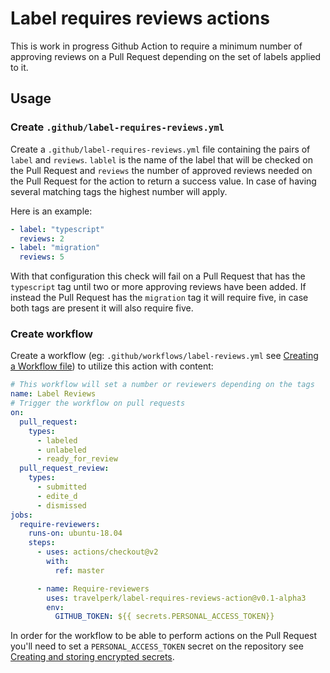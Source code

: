 # Label requires reviews actions
This is work in progress Github Action to require a minimum number of approving reviews on a Pull Request depending on the set of labels applied to it.

## Usage

### Create `.github/label-requires-reviews.yml`

Create a `.github/label-requires-reviews.yml` file containing the pairs of `label` and `reviews`. `lablel` is the name of the label that will be checked on the Pull Request and `reviews` the number of approved reviews needed on the Pull Request for the action to return a success value. In case of having several matching tags the highest number will apply.

Here is an example:

```yml
- label: "typescript"
  reviews: 2
- label: "migration"
  reviews: 5
```

With that configuration this check will fail on a Pull Request that has the `typescript` tag until two or more approving reviews have been added. If instead the Pull Request has the `migration` tag  it will require five, in case both tags are present it will also require five.

### Create workflow
Create a workflow (eg: `.github/workflows/label-reviews.yml` see [Creating a Workflow file](https://help.github.com/en/articles/configuring-a-workflow#creating-a-workflow-file)) to utilize this action with content:

```yml
# This workflow will set a number or reviewers depending on the tags
name: Label Reviews
# Trigger the workflow on pull requests
on:
  pull_request:
    types:
      - labeled
      - unlabeled
      - ready_for_review
  pull_request_review:
    types:
      - submitted
      - edite_d
      - dismissed
jobs:
  require-reviewers:
    runs-on: ubuntu-18.04
    steps:
      - uses: actions/checkout@v2
        with:
          ref: master

      - name: Require-reviewers
        uses: travelperk/label-requires-reviews-action@v0.1-alpha3
        env:
          GITHUB_TOKEN: ${{ secrets.PERSONAL_ACCESS_TOKEN}}
```

In order for the workflow to be able to perform actions on the Pull Request you'll need to set a `PERSONAL_ACCESS_TOKEN` secret on the repository see [Creating and storing encrypted secrets](https://docs.github.com/en/actions/configuring-and-managing-workflows/creating-and-storing-encrypted-secrets).
